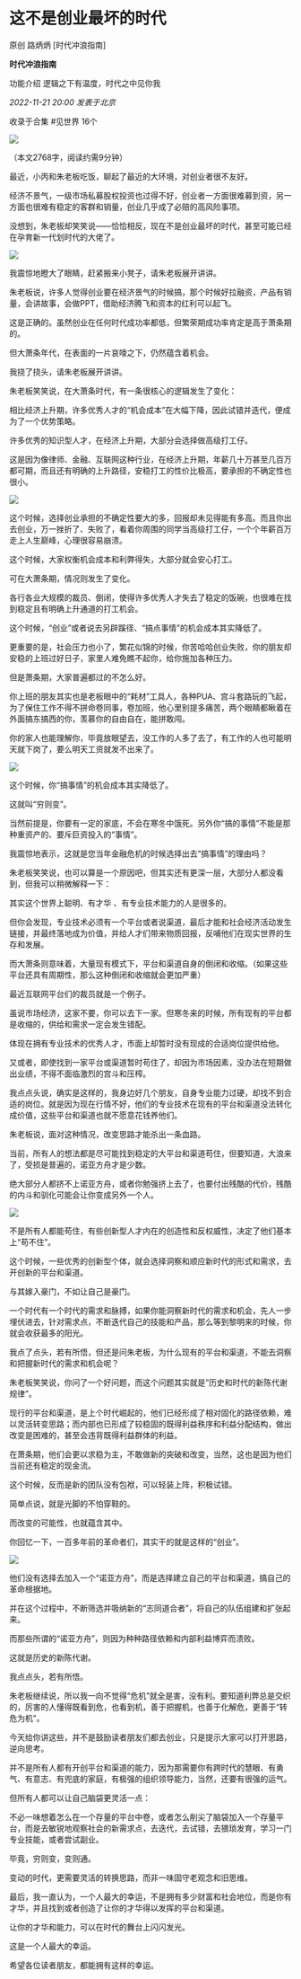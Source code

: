 # 这不是创业最坏的时代

原创 路炳炳 [时代冲浪指南]

**时代冲浪指南** 

功能介绍 逻辑之下有温度，时代之中见你我

_2022-11-21 20:00_ _发表于北京_

收录于合集 #见世界 16个

![](https://mmbiz.qpic.cn/mmbiz_jpg/34W4e94e8vefibHtNQokTzsLHl4fRwBlVwY8ApUaboXq2zNE1nNLyibcU2icgNSwUnA8AMtibsMT1pLmwKpMLUArYQ/640?wx_fmt=jpeg&wxfrom=5&wx_lazy=1&wx_co=1)

  

（本文2768字，阅读约需9分钟）

  

最近，小丙和朱老板吃饭，聊起了最近的大环境，对创业者很不友好。

  

经济不景气，一级市场私募股权投资也过得不好，创业者一方面很难募到资，另一方面也很难有稳定的客群和销量，创业几乎成了必赔的高风险事项。

  

没想到，朱老板却笑笑说——恰恰相反，现在不是创业最坏的时代，甚至可能已经在孕育新一代划时代的大佬了。

  

![](https://mmbiz.qpic.cn/mmbiz_png/34W4e94e8vfmmPW3G90WaHbV5icicMJIMdhvGoq4P8ITsFRR60Rhhp01tTp5slmtYWX4GYcwEO0EbTUxrjr63ekw/640?wx_fmt=png)

  

我震惊地瞪大了眼睛，赶紧搬来小凳子，请朱老板展开讲讲。

  

朱老板说，许多人觉得创业要在经济景气的时候搞，那个时候好拉融资，产品有销量，会讲故事，会做PPT，借助经济腾飞和资本的红利可以起飞。

  

这是正确的。虽然创业在任何时代成功率都低，但繁荣期成功率肯定是高于萧条期的。

  

但大萧条年代，在表面的一片哀嚎之下，仍然蕴含着机会。

  

我挠了挠头，请朱老板展开讲讲。

  

朱老板笑笑说，在大萧条时代，有一条很核心的逻辑发生了变化：

  

相比经济上升期，许多优秀人才的“机会成本”在大幅下降，因此试错并迭代，便成为了一个优势策略。

  

许多优秀的知识型人才，在经济上升期，大部分会选择做高级打工仔。

  

这是因为像律师、金融、互联网这种行业，在经济上升期，年薪几十万甚至几百万都可期，而且还有明确的上升路径，安稳打工的性价比极高，要承担的不确定性也很小。

  

![](https://mmbiz.qpic.cn/mmbiz_png/34W4e94e8vfmmPW3G90WaHbV5icicMJIMdwwJtTRhnLGD0vnPvKkphetuHHYCO8pVnDXaHkVAicjTljg5RkyUQKBw/640?wx_fmt=png)

  

这个时候，选择创业承担的不确定性要大的多，回报却未见得能有多高。而且你出去创业，万一挫折了、失败了，看着你周围的同学当高级打工仔，一个个年薪百万走上人生巅峰，心理很容易崩溃。

  

这个时候，大家权衡机会成本和利弊得失，大部分就会安心打工。

  

可在大萧条期，情况则发生了变化。

  

各行各业大规模的裁员、倒闭，使得许多优秀人才失去了稳定的饭碗，也很难在找到稳定且有明确上升通道的打工机会。

  

这个时候，“创业”或者说去另辟蹊径、“搞点事情”的机会成本其实降低了。

  

更重要的是，社会压力也小了，繁花似锦的时候，你苦哈哈创业失败，你的朋友却安稳的上班过好日子，家里人难免瞧不起你，给你施加各种压力。

  

但是萧条期，大家普遍都过的不怎么好。

  

你上班的朋友其实也是老板眼中的“耗材”工具人，各种PUA、宫斗套路玩的飞起，为了保住工作不得不拼命卷同事，卷加班，他心里别提多痛苦，两个眼睛都瞅着在外面搞东搞西的你，羡慕你的自由自在，能拼敢闯。

  

你的家人也能理解你，毕竟放眼望去，没工作的人多了去了，有工作的人也可能明天就下岗了，要么明天工资就发不出来了。

  

![](https://mmbiz.qpic.cn/mmbiz_png/34W4e94e8vfmmPW3G90WaHbV5icicMJIMdms4SqibRmUAGIGOgT5iaQoIgguiaPeFLsT2f2CxXxpWXOX2oZ2Lxdzs0w/640?wx_fmt=png)

  

这个时候，你“搞事情”的机会成本其实降低了。

  

这就叫“穷则变”。

  

当然前提是，你要有一定的家底，不会在寒冬中饿死。另外你“搞的事情”不能是那种重资产的、要斥巨资投入的“事情”。

  

我震惊地表示，这就是您当年金融危机的时候选择出去“搞事情”的理由吗？

  

朱老板笑笑说，也可以算是一个原因吧，但其实还有更深一层，大部分人都没看到，但我可以稍微解释一下：

  

其实这个世界上聪明、有才华 、有专业技术能力的人是很多的。

  

但你会发现，专业技术必须有一个平台或者说渠道，最后才能和社会经济活动发生链接，并最终落地成为价值，并给人才们带来物质回报，反哺他们在现实世界的生存和发展。

  

而大萧条则意味着，大量现有模式下，平台和渠道自身的倒闭和收缩。（如果这些平台还具有周期性，那么这种倒闭和收缩就会更加严重）

  

最近互联网平台们的裁员就是一个例子。

  

虽说市场经济，这家不要，你可以去下一家。但寒冬来的时候，所有现有的平台都是收缩的，供给和需求一定会发生错配。

  

体现在拥有专业技术的优秀人才，市面上却暂时没有现成的合适岗位提供给他。

  

又或者，即使找到一家平台或渠道暂时苟住了，却因为市场因素，没办法在短期做出业绩，不得不面临激烈的宫斗和压榨。

  

我点点头说，确实是这样的，我身边好几个朋友，自身专业能力过硬，却找不到合适的岗位。就是因为现在行情不好，他们的专业技术在现有的平台和渠道没法转化成价值，这些平台和渠道也就不愿意花钱养他们。

  

朱老板说，面对这种情况，改变思路才能杀出一条血路。

  

当前，所有人的想法都是尽可能找到稳定的大平台和渠道苟住，但要知道，大浪来了，受损是普遍的，诺亚方舟才是少数。

  

绝大部分人都挤不上诺亚方舟，或者你勉强挤上去了，也要付出残酷的代价，残酷的内斗和驯化可能会让你变成另外一个人。

  

![](https://mmbiz.qpic.cn/mmbiz_png/34W4e94e8vfmmPW3G90WaHbV5icicMJIMdT6TrdIynE0799BlichrQHrKJX8sgb7Bib7ibkhG4HzBxQWdVqx3dhV61A/640?wx_fmt=png)

  

不是所有人都能苟住，有些创新型人才内在的创造性和反权威性，决定了他们基本上“苟不住”。

  

这个时候，一些优秀的创新型个体，就会选择洞察和顺应新时代的形式和需求，去开创新的平台和渠道。

  

与其嫁入豪门，不如让自己是豪门。

  

一个时代有一个时代的需求和脉搏，如果你能洞察新时代的需求和机会，先人一步埋伏进去，针对需求点，不断迭代自己的技能和产品，那么等到黎明来的时候，你就会收获最多的阳光。

  

我点了点头，若有所悟，但还是问朱老板，为什么现有的平台和渠道，不能去洞察和把握新时代的需求和机会呢？

  

朱老板笑笑说，你问了一个好问题，而这个问题其实就是“历史和时代的新陈代谢规律”。

  

现行的平台和渠道，是上个时代崛起的，他们已经形成了相对固化的路径依赖，难以灵活转变思路；而内部也已形成了较稳固的既得利益秩序和利益分配结构，做出改变是困难的，甚至会违背既得利益群体的利益。

  

在萧条期，他们会更以求稳为主，不敢做新的突破和改变，当然，这也是因为他们当前还有稳定的现金流。

  

这个时候，反而是新的团队没有包袱，可以轻装上阵，积极试错。

  

简单点说，就是光脚的不怕穿鞋的。

  

而改变的可能性，也就蕴含其中。

  

你回忆一下，一百多年前的革命者们，其实干的就是这样的“创业”。

  

![](https://mmbiz.qpic.cn/mmbiz_png/34W4e94e8vfmmPW3G90WaHbV5icicMJIMdOrucjt19ByfWsrfib2yyI7ZT6PyXzN4JW2Jm0fcr9Y5EllyDf1Y8TRA/640?wx_fmt=png)

  

他们没有选择去加入一个“诺亚方舟”，而是选择建立自己的平台和渠道，搞自己的革命根据地。

  

并在这个过程中，不断筛选并吸纳新的“志同道合者”，将自己的队伍组建和扩张起来。

  

而那些所谓的“诺亚方舟”，则因为种种路径依赖和内部利益博弈而溃败。

  

这就是历史的新陈代谢。

  

我点点头，若有所悟。

  

朱老板继续说，所以我一向不觉得“危机”就全是害，没有利。要知道利弊总是交织的，厉害的人懂得既看到危，也看到机，善于把握机，也善于化解危，更善于“转危为机”。

  

今天给你讲这些，并不是鼓励读者朋友们都去创业，只是提示大家可以打开思路，逆向思考。

  

并不是所有人都有开创平台和渠道的能力，因为那需要你有跨时代的慧眼、有勇气、有意志、有兜底的家庭，有极强的组织领导能力，当然，还要有很强的运气。

  

但所有人都可以让自己脑袋更灵活一点：

  

不必一味想着怎么在一个存量的平台中卷，或者怎么削尖了脑袋加入一个存量平台，而是去敏锐地观察社会的新需求点，去迭代，去试错，去猥琐发育，学习一门专业技能，或者尝试副业。

  

毕竟，穷则变，变则通。

  

变动的时代，更需要灵活的转换思路，而非一味固守老观念和旧思维。

  

最后，我一直认为，一个人最大的幸运，不是拥有多少财富和社会地位，而是你有才华，并且找到或者创造了让你的才华得以发挥的平台和渠道。

  

让你的才华和能力，可以在时代的舞台上闪闪发光。

  

这是一个人最大的幸运。

  

希望各位读者朋友，都能拥有这样的幸运。